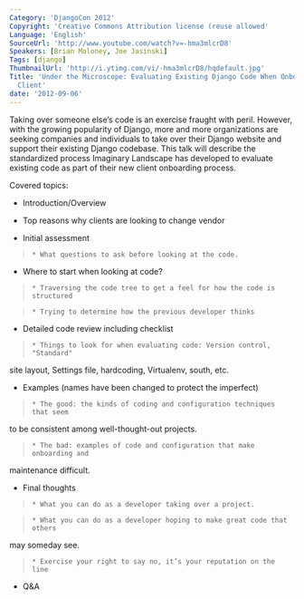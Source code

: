 ```yaml
---
Category: 'DjangoCon 2012'
Copyright: 'Creative Commons Attribution license (reuse allowed'
Language: 'English'
SourceUrl: 'http://www.youtube.com/watch?v=-hma3mlcrD8'
Speakers: [Brian Moloney, Joe Jasinski]
Tags: [django]
ThumbnailUrl: 'http://i.ytimg.com/vi/-hma3mlcrD8/hqdefault.jpg'
Title: 'Under the Microscope: Evaluating Existing Django Code When Onboarding a New
  Client'
date: '2012-09-06'
---
```

Taking over someone else’s code is an exercise fraught with peril. However,
with the growing popularity of Django, more and more organizations are seeking
companies and individuals to take over their Django website and support their
existing Django codebase. This talk will describe the standardized process
Imaginary Landscape has developed to evaluate existing code as part of their
new client onboarding process.

Covered topics:

  * Introduction/Overview

  * Top reasons why clients are looking to change vendor

  * Initial assessment

>     * What questions to ask before looking at the code.

  * Where to start when looking at code? 

>     * Traversing the code tree to get a feel for how the code is structured

>     * Trying to determine how the previous developer thinks

  * Detailed code review including checklist

>     * Things to look for when evaluating code: Version control, "Standard"
site layout, Settings file, hardcoding, Virtualenv, south, etc.

  * Examples (names have been changed to protect the imperfect)

>     * The good: the kinds of coding and configuration techniques that seem
to be consistent among well-thought-out projects.

>     * The bad: examples of code and configuration that make onboarding and
maintenance difficult.

  * Final thoughts

>     * What you can do as a developer taking over a project.

>     * What you can do as a developer hoping to make great code that others
may someday see.

>     * Exercise your right to say no, it’s your reputation on the line

  * Q&A


